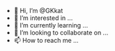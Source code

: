- 👋 Hi, I’m @GKkat
- 👀 I’m interested in ...
- 🌱 I’m currently learning ...
- 💞️ I’m looking to collaborate on ...
- 📫 How to reach me ...

<!---
GKkat/GKkat is a ✨ special ✨ repository because its `README.md` (this file) appears on your GitHub profile.
You can click the Preview link to take a look at your changes.
--->
